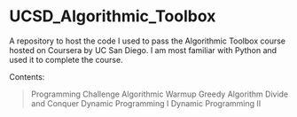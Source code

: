 # UCSD_Algorithmic_Toolbox

A repository to host the code I used to pass the Algorithmic Toolbox course hosted on Coursera by UC San Diego. I am most familiar with Python and used it to complete the course.

Contents:

> Programming Challenge
> Algorithmic Warmup
> Greedy Algorithm
> Divide and Conquer
> Dynamic Programming I
> Dynamic Programming II
